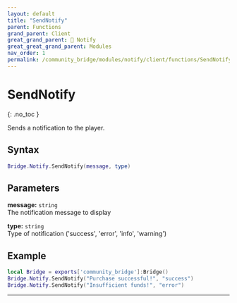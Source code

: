 ```yaml
---
layout: default
title: "SendNotify"
parent: Functions
grand_parent: Client
great_grand_parent: 🔔 Notify
great_great_grand_parent: Modules
nav_order: 1
permalink: /community_bridge/modules/notify/client/functions/SendNotify/
---
```


# SendNotify
{: .no_toc }

Sends a notification to the player.

## Syntax

```lua
Bridge.Notify.SendNotify(message, type)
```

## Parameters

**message:** `string`  
The notification message to display

**type:** `string`  
Type of notification ('success', 'error', 'info', 'warning')

## Example

```lua
local Bridge = exports['community_bridge']:Bridge()
Bridge.Notify.SendNotify("Purchase successful!", "success")
Bridge.Notify.SendNotify("Insufficient funds!", "error")
```

---